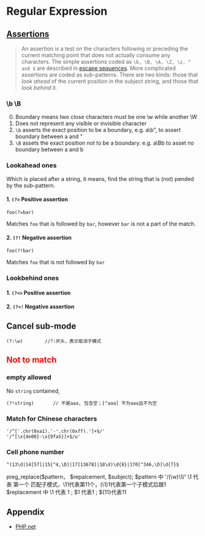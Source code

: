 # Regular Expression

## [Assertions](http://php.net/manual/en/regexp.reference.assertions.php)

> An assertion is a test on the characters following or preceding the current matching point that does not actually consume any characters. The simple assertions coded as `\b, \B, \A, \Z, \z, ^ and $` are described in [escape sequences](http://php.net/manual/en/regexp.reference.escape.php). More complicated assertions are coded as sub-patterns. There are two kinds: those that _look ahead_ of the current position in the subject string, and those that _look behind_ it.

### \b \B

0. Boundary means two close characters must be one \w while another \W
1. Does not represent any visible or invisible character
2. `\b` asserts the exact position to be a boundary, e.g. a\b", to assert boundary between a and "
3. `\B` assets the exact position not to be a boundary. e.g. a\Bb to asset no boundary between a and b

### Lookahead ones

Which is placed after a string, it means, find the string that is (not) pended by the sub-pattern.

#### 1. `(?=` Positive assertion

```
foo(?=bar)
```

Matches `foo` that is followed by `bar`, however `bar` is not a part of the match.

#### 2. `(?!` Negative assertion

```
foo(?!bar)
```

Matches `foo` that is not followed by `bar`

### Lookbehind ones

#### 1. `(?<=` Positive assertion

#### 2. `(?<!` Negative assertion

## Cancel sub-mode

```
(?:\w)        //?:开头，表示取消子模式
```

## <font color="red">  Not to match </font>

### empty allowed

No `string` contained, 

```
(?!string)       // 不是aaa, 包含空；[^aaa] 不为aaa且不为空
```

### Match for Chinese characters

```
'/^['.chr(0xa1).'-'.chr(0xff).']+$/'
'/^[\x{4e00}-\x{9fa5}]+$/u'
```

### Cell phone number

```
^(13\d|14[57]|15[^4,\D]|17[13678]|18\d)\d{8}|170[^346,\D]\d{7}$
```

preg_replace($pattern， $repalcement, $subject);
$pattern 中 '/(\w)\\1/'      \\1 代表 第一个 匹配子模式，\\11代表第11个，(\\1)1代表第一个子模式后跟1
$replacement 中           \\1 代表 1 ; $1 代表1 ; ${11}代表11

## Appendix

- [PHP.net](http://php.net/manual/en/reference.pcre.pattern.syntax.php)